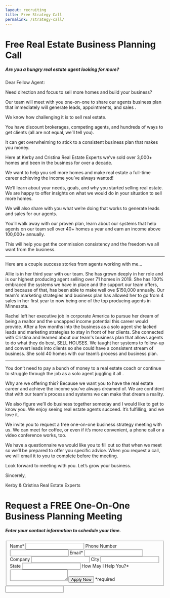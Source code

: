 ```yaml
---
layout: recruiting
title: Free Strategy Call
permalink: /strategy-call/
---
```


<div class="recruiting-page"><h1 class="join-us">Free Real Estate Business Planning Call</h1><h5 class="join-us-subtitle">Are you a hungry real estate agent looking for more?</h5><p>Dear Fellow Agent:</p><p>Need direction and focus to sell more homes and build your business?</p><p>Our team will meet with you one-on-one to share our agents business plan that immediately will generate leads, appointments, and sales .</p><p>We know how challenging it is to sell real estate.</p><p>You have discount brokerages, competing agents, and hundreds of ways to get clients (all are not equal, we&rsquo;ll tell you).</p><p>It can get overwhelming to stick to a consistent business plan that makes you money.</p><p>Here at Kerby and Cristina Real Estate Experts we&rsquo;ve sold over 3,000+ homes and been in the business for over a decade.</p><p>We want to help you sell more homes and make real estate a full-time career achieving the income you&rsquo;ve always wanted!</p><p>We&rsquo;ll learn about your needs, goals, and why you started selling real estate. We are happy to offer insights on what we would do in your situation to sell more homes.</p><p>We will also share with you what we&rsquo;re doing that works to generate leads and sales for our agents.</p><p>You&rsquo;ll walk away with our proven plan, learn about our systems that help agents on our team sell over 40+ homes a year and earn an income above 100,000+ annually.</p><p>This will help you get the commission consistency and the freedom we all want from the business.</p><hr /><div class="qanda"><p class="section-title">Here are a couple success stories from agents working with me&hellip;</p><p><span class="quote">Allie is in her third year with our team. She has grown deeply in her role and is our highest producing agent selling over 71 homes in 2019. She has 100% embraced the systems we have in place and the support our team offers, and because of that, has been able to make well ove $150,000 annually. Our team's marketing strategies and business plan has allowed her to go from 4 sales in her first year to now being one of the top producing agents in Minnesota. </span></p><p><span class="quote">Rachel left her executive job in corporate America to pursue her dream of being a realtor and the uncapped income potential this career would provide. After a few months into the business as a solo agent she lacked leads and marketing strategies to stay in front of her clients. She connected with Cristina and learned about our team's business plan that allows agents to do what they do best, SELL HOUSES. We taught her systems to follow-up and convert leads into clients so she could have a consistent stream of business. She sold 40 homes with our team&rsquo;s process and business plan.</span></p></div><hr /><p>You don&rsquo;t need to pay a bunch of money to a real estate coach or continue to struggle through the job as a solo agent juggling it all .</p><p>Why are we offering this? Because we want you to have the real estate career and achieve the income you&rsquo;ve always dreamed of. We are confident that with our team's process and systems we can make that dream a reality.</p><p>We also figure we&rsquo;ll do business together someday and I would like to get to know you. We enjoy seeing real estate agents succeed. It&rsquo;s fulfilling, and we love it.</p><p>We invite you to request a free one-on-one business strategy meeting with us. We can meet for coffee, or even if it&rsquo;s more convenient, a phone call or a video conference works, too.</p><p>We have a questionnaire we would like you to fill out so that when we meet so we&rsquo;ll be prepared to offer you specific advice. When you request a call, we will email it to you to complete before the meeting.</p><p>Look forward to meeting with you. Let&rsquo;s grow your business.</p><p>Sincerely,</p><p>Kerby &amp; Cristina Real Estate Experts</p><h1 class="join-us">Request a FREE One-On-One Business Planning Meeting</h1><h5 class="join-us-subtitle">Enter your contact information to schedule your time.</h5><form method="post" class="home-value cta-forms" action="https://formspree.io/Bonnie@kerbyandcristina.com" onsubmit="return setReturn()"><fieldset><label for="name">Name*</label> <input type="text" required="" name="name" /> <label for="phone">Phone Number </label> <input type="tel" name="phone" /> <label for="email">Email*</label> <input type="text" required="" name="email" /> <label for="company">Company </label> <input type="text" name="company" /> <label for="city">City </label> <input type="text" name="city" /> <label for="state">State </label> <input type="text" name="state" /> <label for="message">How May I Help You?* </label><textarea name="message" required=""></textarea> <input class="submit light-light" type="submit" value="Apply Now" name="submitrecruitingForm" /> <span class="asterisk">*required</span></fieldset><div class="hidden"><input type="hidden" value="Bonnie@kerbyandcristina.com" name="_to" /> <input type="hidden" value="Recruiting Contact Request Message From Your Vyral Careers and Training Video Blog" name="_subject" /> <input type="text" name="_gotcha" /></div></form></div>
